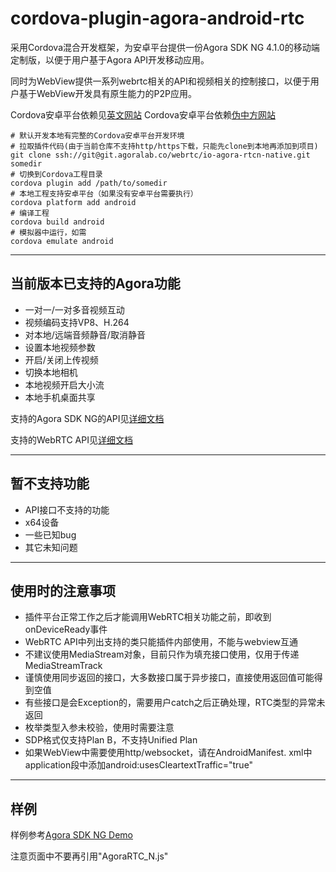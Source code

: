 # cordova-plugin-agora-android-rtc

采用Cordova混合开发框架，为安卓平台提供一份Agora SDK NG 4.1.0的移动端定制版，以便于用户基于Agora API开发移动应用。

同时为WebView提供一系列webrtc相关的API和视频相关的控制接口，以便于用户基于WebView开发具有原生能力的P2P应用。

Cordova安卓平台依赖见[英文网站](https://cordova.apache.org/docs/en/latest/guide/platforms/android/)
Cordova安卓平台依赖[伪中方网站](https://cordova.apache.org/docs/zh-cn/latest/guide/platforms/android/)

``` shell
# 默认开发本地有完整的Cordova安卓平台开发环境
# 拉取插件代码(由于当前仓库不支持http/https下载，只能先clone到本地再添加到项目)
git clone ssh://git@git.agoralab.co/webrtc/io-agora-rtcn-native.git somedir
# 切换到Cordova工程目录
cordova plugin add /path/to/somedir
# 本地工程支持安卓平台（如果没有安卓平台需要执行）
cordova platform add android
# 编译工程
cordova build android
# 模拟器中运行，如需
cordova emulate android
```

---

## 当前版本已支持的Agora功能

- 一对一/一对多音视频互动
- 视频编码支持VP8、H.264
- 对本地/远端音频静音/取消静音
- 设置本地视频参数
- 开启/关闭上传视频
- 切换本地相机
- 本地视频开启大小流
- 本地手机桌面共享

支持的Agora SDK NG的API见[详细文档](./Supported_Agora_API.md)

支持的WebRTC API见[详细文档](./Supported_WebRTC_API.md)

---

## 暂不支持功能

- API接口不支持的功能
- x64设备
- 一些已知bug
- 其它未知问题

---

## 使用时的注意事项

- 插件平台正常工作之后才能调用WebRTC相关功能之前，即收到onDeviceReady事件
- WebRTC API中列出支持的类只能插件内部使用，不能与webview互通
- 不建议使用MediaStream对象，目前只作为填充接口使用，仅用于传递MediaStreamTrack
- 谨慎使用同步返回的接口，大多数接口属于异步接口，直接使用返回值可能得到空值
- 有些接口是会Exception的，需要用户catch之后正确处理，RTC类型的异常未返回
- 枚举类型入参未校验，使用时需要注意
- SDP格式仅支持Plan B，不支持Unified Plan
- 如果WebView中需要使用http/websocket，请在AndroidManifest. xml中application段中添加android:usesCleartextTraffic="true"

---

## 样例

样例参考[Agora SDK NG Demo](https://agoraio-community.github.io/AgoraWebSDK-NG/demo/)

注意页面中不要再引用"AgoraRTC_N.js"
